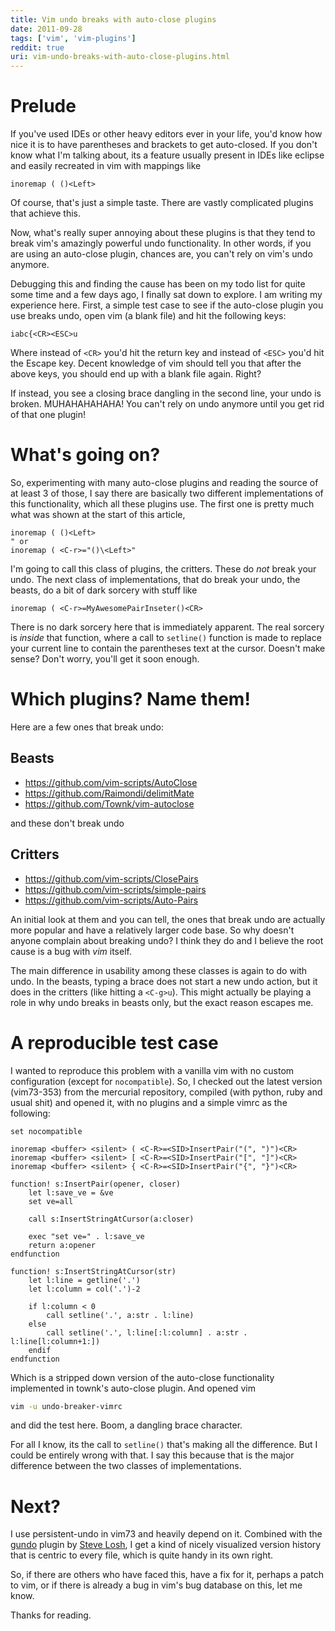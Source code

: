```yaml
---
title: Vim undo breaks with auto-close plugins
date: 2011-09-28
tags: ['vim', 'vim-plugins']
reddit: true
uri: vim-undo-breaks-with-auto-close-plugins.html
---
```


# Prelude

If you've used IDEs or other heavy editors ever in your life, you'd know how
nice it is to have parentheses and brackets to get auto-closed. If you don't
know what I'm talking about, its a feature usually present in IDEs like eclipse
and easily recreated in vim with mappings like

```vim
inoremap ( ()<Left>
```

Of course, that's just a simple taste. There are vastly complicated plugins that
achieve this.

Now, what's really super annoying about these plugins is that they tend to
break vim's amazingly powerful undo functionality. In other words, if you are
using an auto-close plugin, chances are, you can't rely on vim's undo anymore.

Debugging this and finding the cause has been on my todo list for quite some
time and a few days ago, I finally sat down to explore. I am writing my
experience here. First, a simple test case to see if the auto-close plugin you
use breaks undo, open vim (a blank file) and hit the following keys:

```vim
iabc{<CR><ESC>u
```

Where instead of `<CR>` you'd hit the return key and instead of `<ESC>` you'd
hit the Escape key. Decent knowledge of vim should tell you that after the above
keys, you should end up with a blank file again. Right?

If instead, you see a closing brace dangling in the second line, your undo is
broken. MUHAHAHAHAHA! You can't rely on undo anymore until you get rid of that
one plugin!

# What's going on?

So, experimenting with many auto-close plugins and reading the source of at
least 3 of those, I say there are basically two different implementations of
this functionality, which all these plugins use. The first one is pretty much
what was shown at the start of this article,

```vim
inoremap ( ()<Left>
" or
inoremap ( <C-r>="()\<Left>"
```

I'm going to call this class of plugins, the critters. These do *not* break your
undo. The next class of implementations, that do break your undo, the beasts, do
a bit of dark sorcery with stuff like

```vim
inoremap ( <C-r>=MyAwesomePairInseter()<CR>
```

There is no dark sorcery here that is immediately apparent. The real sorcery is
*inside* that function, where a call to `setline()` function is made to replace
your current line to contain the parentheses text at the cursor. Doesn't make
sense?  Don't worry, you'll get it soon enough.

# Which plugins? Name them!

Here are a few ones that break undo:

## Beasts

* https://github.com/vim-scripts/AutoClose
* https://github.com/Raimondi/delimitMate
* https://github.com/Townk/vim-autoclose

and these don't break undo

## Critters

* https://github.com/vim-scripts/ClosePairs
* https://github.com/vim-scripts/simple-pairs
* https://github.com/vim-scripts/Auto-Pairs

An initial look at them and you can tell, the ones that break undo are actually
more popular and have a relatively larger code base. So why doesn't anyone
complain about breaking undo?  I think they do and I believe the root cause is
a bug with *vim* itself.

The main difference in usability among these classes is again to do with undo.
In the beasts, typing a brace does not start a new undo action, but it does in
the critters (like hitting a `<C-g>u`). This might actually be playing a role in
why undo breaks in beasts only, but the exact reason escapes me.

# A reproducible test case

I wanted to reproduce this problem with a vanilla vim with no custom
configuration (except for `nocompatible`). So, I checked out the latest version
(vim73-353) from the mercurial repository, compiled (with python, ruby and
usual shit) and opened it, with no plugins and a simple vimrc as the following:

```vim
set nocompatible

inoremap <buffer> <silent> ( <C-R>=<SID>InsertPair("(", ")")<CR>
inoremap <buffer> <silent> [ <C-R>=<SID>InsertPair("[", "]")<CR>
inoremap <buffer> <silent> { <C-R>=<SID>InsertPair("{", "}")<CR>

function! s:InsertPair(opener, closer)
    let l:save_ve = &ve
    set ve=all

    call s:InsertStringAtCursor(a:closer)

    exec "set ve=" . l:save_ve
    return a:opener
endfunction

function! s:InsertStringAtCursor(str)
    let l:line = getline('.')
    let l:column = col('.')-2

    if l:column < 0
        call setline('.', a:str . l:line)
    else
        call setline('.', l:line[:l:column] . a:str . l:line[l:column+1:])
    endif
endfunction
```

Which is a stripped down version of the auto-close functionality implemented in
townk's auto-close plugin. And opened vim

```bash
vim -u undo-breaker-vimrc
```

and did the test here. Boom, a dangling brace character.

For all I know, its the call to `setline()` that's making all the difference.
But I could be entirely wrong with that. I say this because that is the major
difference between the two classes of implementations.

# Next?

I use persistent-undo in vim73 and heavily depend on it. Combined with the
[gundo][1] plugin by [Steve Losh][2], I get a kind of nicely visualized version
history that is centric to every file, which is quite handy in its own right.

[1]: http://sjl.bitbucket.org/gundo.vim
[2]: http://stevelosh.com

So, if there are others who have faced this, have a fix for it, perhaps a patch
to vim, or if there is already a bug in vim's bug database on this, let me know.

Thanks for reading.
